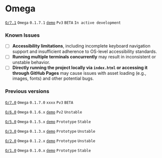 # Omega

[`O/7.1`](https://github.com/6d6t6/O/tree/main/7) `Omega` `0.1.7.1` [`demo`](https://o-0.pages.dev/) `Pv3` `BETA` `In active development`

### Known Issues

- [ ] **Accessibility limitations**, including incomplete keyboard navigation support and insufficient adherence to OS-level accessibility standards.
- [ ] **Running multiple terminals concurrently** may result in inconsistent or unstable behavior.
- [ ] **Directly running the project locally via `index.html` or accessing it through GitHub Pages** may cause issues with asset loading (e.g., images, fonts) and other potential bugs. 

### Previous versions
[`O/7.0`](https://github.com/6d6t6/O/tree/main/7) `Omega` `0.1.7.0` `xxxx` `Pv3` `BETA`

[`O/6.0`](https://github.com/6d6t6/O/tree/main/6) `Omega` `0.1.6.x` [`demo`](https://128bb82c.o-0.pages.dev/) `Pv2` `Unstable`

[`O/5.0`](https://github.com/6d6t6/O/tree/main/5) `Omega` `0.1.5.x` [`demo`](https://6d6t6.github.io/O/5) `Prototype` `Stable`

[`O/3.0`](https://github.com/6d6t6/O/tree/main/3) `Omega` `0.1.3.x` [`demo`](https://6d6t6.github.io/O/3) `Prototype` `Unstable`

[`O/2.0`](https://github.com/6d6t6/O/tree/main/2) `Omega` `0.1.2.x` [`demo`](https://6d6t6.github.io/O/2) `Prototype` `Unstable`

[`O/1.0`](https://github.com/6d6t6/O/tree/main/1) `Omega` `0.1.0.x` [`demo`](https://6d6t6.github.io/O/1) `Prototype` `Stable`
